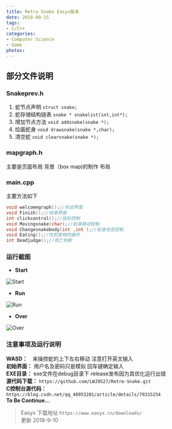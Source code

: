 ```yaml
---
title: Retro Snake Easyx版本
date: 2018-09-15
tags:
- C/C++
categories:
- Computer Science
- Game
photos:
---
```


## 部分文件说明

### **Snakeprev.h**  

1. 蛇节点声明 ```struct snake;```
2. 蛇存储结构链表 ```snake * snakelist(int,int*);```
3. 增加节点方法 ```void addsnake(snake *);```
4. 绘画蛇身 ```void drawsnake(snake *,char);```
5. 清空蛇 ```void clearsnake(snake *);```

<!-- more -->

### **mapgraph.h**

主要是页面布局 背景（box map)的制作 布局

### **main.cpp**

主要方法如下

```c++
void welcomegraph();//欢迎界面
void Finish();//结束界面
int clickcontrol();//鼠标控制
void Movingsnake(char);//蛇身移动控制
void Changesnakebody(int ,int );//蛇身改变控制
void Eating();//吃到食物的操作
int Deadjudge();//死亡判断
```

### 运行截图

- **Start**  

![Start](https://github.com/LWJ9527/Retro-Snake/blob/master/%E6%95%88%E6%9E%9C%E5%B1%95%E7%A4%BA/start.png?raw=true)

- **Run**

![Run](https://github.com/LWJ9527/Retro-Snake/blob/master/%E6%95%88%E6%9E%9C%E5%B1%95%E7%A4%BA/run.png?raw=true)

- **Over**

![Over](https://github.com/LWJ9527/Retro-Snake/blob/master/%E6%95%88%E6%9E%9C%E5%B1%95%E7%A4%BA/over.png?raw=true)

### 注意事项及运行说明

**WASD：**　来操控蛇的上下左右移动 注意打开英文输入  
**初始界面：** 用户名及密码只是模拟 回车键确定输入  
**EXE目录：** exe文件在debug目录下 release发布因为其优化运行出错  
**源代码下载：** `https://github.com/LWJ9527/Retro-Snake.git`  
**C控制台源代码：** `https://blog.csdn.net/qq_40953281/article/details/79315254`  
**To Be Continue...**
> Easyx 下载地址 `https://www.easyx.cn/downloads/`  
> 更新 2018-9-10
